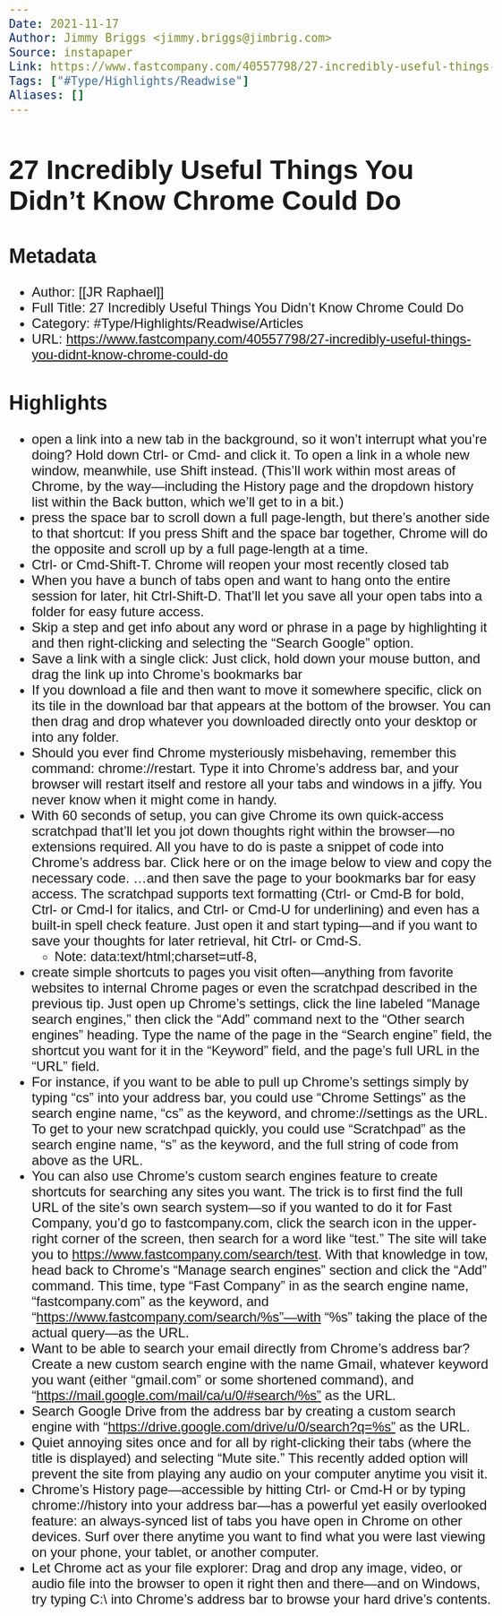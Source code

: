 ```yaml
---
Date: 2021-11-17
Author: Jimmy Briggs <jimmy.briggs@jimbrig.com>
Source: instapaper
Link: https://www.fastcompany.com/40557798/27-incredibly-useful-things-you-didnt-know-chrome-could-do
Tags: ["#Type/Highlights/Readwise"]
Aliases: []
---
```

# 27 Incredibly Useful Things You Didn’t Know Chrome Could Do

## Metadata
- Author: [[JR Raphael]]
- Full Title: 27 Incredibly Useful Things You Didn’t Know Chrome Could Do
- Category: #Type/Highlights/Readwise/Articles
- URL: https://www.fastcompany.com/40557798/27-incredibly-useful-things-you-didnt-know-chrome-could-do

## Highlights
- open a link into a new tab in the background, so it won’t interrupt what you’re doing? Hold down Ctrl- or Cmd- and click it. To open a link in a whole new window, meanwhile, use Shift instead. (This’ll work within most areas of Chrome, by the way—including the History page and the dropdown history list within the Back button, which we’ll get to in a bit.)
- press the space bar to scroll down a full page-length, but there’s another side to that shortcut: If you press Shift and the space bar together, Chrome will do the opposite and scroll up by a full page-length at a time.
- Ctrl- or Cmd-Shift-T. Chrome will reopen your most recently closed tab
- When you have a bunch of tabs open and want to hang onto the entire session for later, hit Ctrl-Shift-D. That’ll let you save all your open tabs into a folder for easy future access.
- Skip a step and get info about any word or phrase in a page by highlighting it and then right-clicking and selecting the “Search Google” option.
- Save a link with a single click: Just click, hold down your mouse button, and drag the link up into Chrome’s bookmarks bar
- If you download a file and then want to move it somewhere specific, click on its tile in the download bar that appears at the bottom of the browser. You can then drag and drop whatever you downloaded directly onto your desktop or into any folder.
- Should you ever find Chrome mysteriously misbehaving, remember this command: chrome://restart. Type it into Chrome’s address bar, and your browser will restart itself and restore all your tabs and windows in a jiffy. You never know when it might come in handy.
- With 60 seconds of setup, you can give Chrome its own quick-access scratchpad that’ll let you jot down thoughts right within the browser—no extensions required. All you have to do is paste a snippet of code into Chrome’s address bar. Click here or on the image below to view and copy the necessary code.
  …and then save the page to your bookmarks bar for easy access. The scratchpad supports text formatting (Ctrl- or Cmd-B for bold, Ctrl- or Cmd-I for italics, and Ctrl- or Cmd-U for underlining) and even has a built-in spell check feature. Just open it and start typing—and if you want to save your thoughts for later retrieval, hit Ctrl- or Cmd-S.
    - Note: data:text/html;charset=utf-8, <title>Scratchpad</title><style>body {padding: 5%; font-size: 1.5em; font-family: Arial; }"></style><link rel="shortcut icon" href="https://ssl.gstatic.com/docs/documents/images/kix-favicon6.ico"/><body OnLoad='document.body.focus();' contenteditable spellcheck="true" >
- create simple shortcuts to pages you visit often—anything from favorite websites to internal Chrome pages or even the scratchpad described in the previous tip. Just open up Chrome’s settings, click the line labeled “Manage search engines,” then click the “Add” command next to the “Other search engines” heading. Type the name of the page in the “Search engine” field, the shortcut you want for it in the “Keyword” field, and the page’s full URL in the “URL” field.
- For instance, if you want to be able to pull up Chrome’s settings simply by typing “cs” into your address bar, you could use “Chrome Settings” as the search engine name, “cs” as the keyword, and chrome://settings as the URL. To get to your new scratchpad quickly, you could use “Scratchpad” as the search engine name, “s” as the keyword, and the full string of code from above as the URL.
- You can also use Chrome’s custom search engines feature to create shortcuts for searching any sites you want. The trick is to first find the full URL of the site’s own search system—so if you wanted to do it for Fast Company, you’d go to fastcompany.com, click the search icon in the upper-right corner of the screen, then search for a word like “test.” The site will take you to https://www.fastcompany.com/search/test.
  With that knowledge in tow, head back to Chrome’s “Manage search engines” section and click the “Add” command. This time, type “Fast Company” in as the search engine name, “fastcompany.com” as the keyword, and “https://www.fastcompany.com/search/%s”—with “%s” taking the place of the actual query—as the URL.
- Want to be able to search your email directly from Chrome’s address bar? Create a new custom search engine with the name Gmail, whatever keyword you want (either “gmail.com” or some shortened command), and “https://mail.google.com/mail/ca/u/0/#search/%s” as the URL.
- Search Google Drive from the address bar by creating a custom search engine with “https://drive.google.com/drive/u/0/search?q=%s” as the URL.
- Quiet annoying sites once and for all by right-clicking their tabs (where the title is displayed) and selecting “Mute site.” This recently added option will prevent the site from playing any audio on your computer anytime you visit it.
- Chrome’s History page—accessible by hitting Ctrl- or Cmd-H or by typing chrome://history into your address bar—has a powerful yet easily overlooked feature: an always-synced list of tabs you have open in Chrome on other devices. Surf over there anytime you want to find what you were last viewing on your phone, your tablet, or another computer.
- Let Chrome act as your file explorer: Drag and drop any image, video, or audio file into the browser to open it right then and there—and on Windows, try typing C:\ into Chrome’s address bar to browse your hard drive’s contents.
